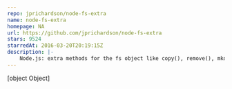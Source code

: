 ```yaml
---
repo: jprichardson/node-fs-extra
name: node-fs-extra
homepage: NA
url: https://github.com/jprichardson/node-fs-extra
stars: 9524
starredAt: 2016-03-20T20:19:15Z
description: |-
    Node.js: extra methods for the fs object like copy(), remove(), mkdirs()
---
```


[object Object]
